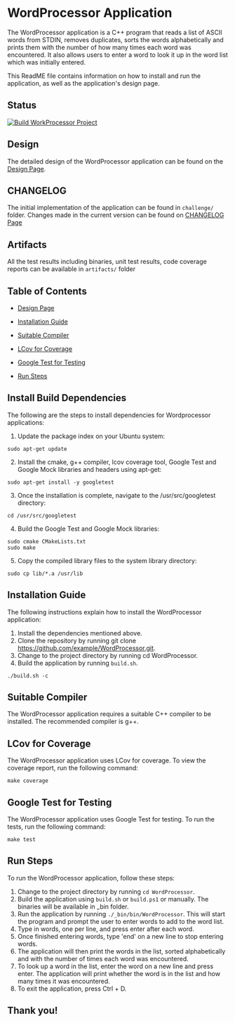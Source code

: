 # WordProcessor Application

The WordProcessor application is a C++ program that reads a list of ASCII words from STDIN, removes duplicates, sorts the words alphabetically and prints them with the number of how many times each word was encountered. It also allows users to enter a word to look it up in the word list which was initially entered.

This ReadME file contains information on how to install and run the application, as well as the application's design page.

## Status

[![Build WorkProcessor Project](https://github.com/RitheeshBaradwaj/WordProcessor/actions/workflows/build-cpp.yaml/badge.svg?branch=main)](https://github.com/RitheeshBaradwaj/WordProcessor/actions/workflows/build-cpp.yaml)

## Design

The detailed design of the WordProcessor application can be found on the [Design Page](docs/DESIGN.md).

## CHANGELOG

The initial implementation of the application can be found in `challenge/` folder.
Changes made in the current version can be found on [CHANGELOG Page](CHANGELOG.md)

## Artifacts

All the test results including binaries, unit test results, code coverage reports can be available in `artifacts/` folder

## Table of Contents

* [Design Page](docs/DESIGN.md)

* [Installation Guide](README.md#installation-guide)

* [Suitable Compiler](README.md#suitable-compiler)

* [LCov for Coverage](README.md#lcov-for-coverage)

* [Google Test for Testing](README.md#google-test-for-testing)

* [Run Steps](README.md#run-steps)

## Install Build Dependencies

The following are the steps to install dependencies for Wordprocessor applications:

1. Update the package index on your Ubuntu system:

```shell
sudo apt-get update
```

2. Install the cmake, g++ compiler, lcov coverage tool, Google Test and Google Mock libraries and headers using apt-get:

```shell
sudo apt-get install -y googletest
```

3. Once the installation is complete, navigate to the /usr/src/googletest directory:

```shell
cd /usr/src/googletest
```

4. Build the Google Test and Google Mock libraries:

```shell
sudo cmake CMakeLists.txt
sudo make
```

5. Copy the compiled library files to the system library directory:

```shell
sudo cp lib/*.a /usr/lib
```

## Installation Guide

The following instructions explain how to install the WordProcessor application:

1. Install the dependencies mentioned above.
2. Clone the repository by running git clone https://github.com/example/WordProcessor.git.
3. Change to the project directory by running cd WordProcessor.
4. Build the application by running `build.sh`.

```shell
./build.sh -c
```

## Suitable Compiler

The WordProcessor application requires a suitable C++ compiler to be installed. The recommended compiler is g++.

## LCov for Coverage
The WordProcessor application uses LCov for coverage. To view the coverage report, run the following command:

```shell
make coverage
```

## Google Test for Testing

The WordProcessor application uses Google Test for testing. To run the tests, run the following command:

```shell
make test
```

## Run Steps

To run the WordProcessor application, follow these steps:

1. Change to the project directory by running `cd WordProcessor`.
2. Build the application using `build.sh` or `build.ps1` or manually. The binaries will be available in _bin folder.
3. Run the application by running `./_bin/bin/WordProcessor`. This will start the program and prompt the user to enter words to add to the word list.
4. Type in words, one per line, and press enter after each word.
5. Once finished entering words, type 'end' on a new line to stop entering words.
6. The application will then print the words in the list, sorted alphabetically and with the number of times each word was encountered.
7. To look up a word in the list, enter the word on a new line and press enter. The application will print whether the word is in the list and how many times it was encountered.
8. To exit the application, press Ctrl + D.

## Thank you!
